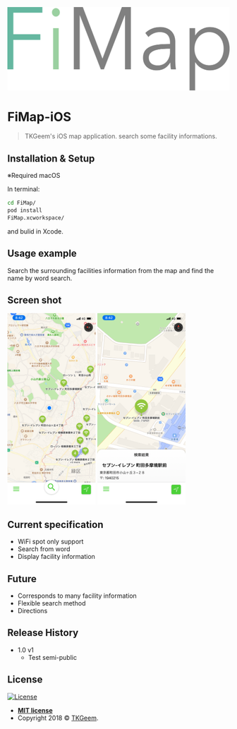
![](image/FiMapLogo.png)

# FiMap-iOS
> TKGeem's iOS map application. search some facility informations.

## Installation & Setup

※Required macOS

In terminal:

```bash
cd FiMap/
pod install
FiMap.xcworkspace/
```
and bulid in Xcode.

## Usage example

Search the surrounding facilities information from the map and find the name by word search.

## Screen shot
<img src="image/76342EB9-8439-43FF-826A-81CDAF2468A3.png" width="200"> <img src="image/0ABF5924-D205-46C1-8BA3-706DED30CF68.png" width="200">

## Current specification
* WiFi spot only support
* Search from word
* Display facility information

## Future
* Corresponds to many facility information
* Flexible search method
* Directions

## Release History

* 1.0 v1
  * Test semi-public

## License

[![License](http://img.shields.io/:license-mit-blue.svg?style=flat-square)](http://badges.mit-license.org)

- **[MIT license](http://opensource.org/licenses/mit-license.php)**
- Copyright 2018 © <a href="https://github.com/TKGeem" target="_blank">TKGeem</a>.
